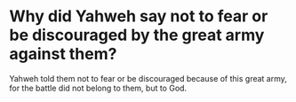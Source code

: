 # Why did Yahweh say not to fear or be discouraged by the great army against them?

Yahweh told them not to fear or be discouraged because of this great army, for the battle did not belong to them, but to God.
